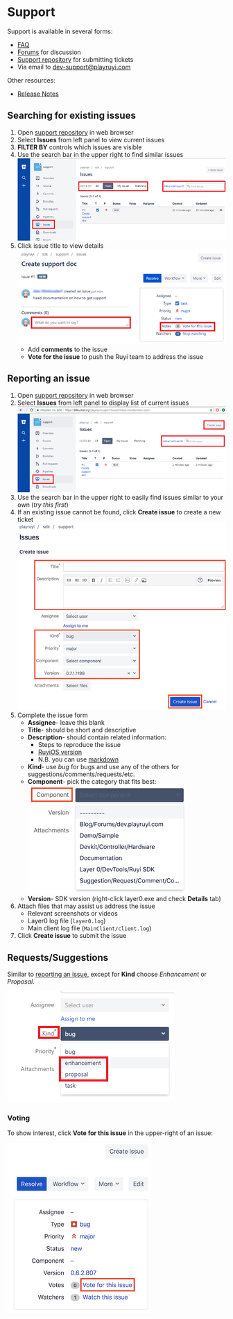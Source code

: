 # Support

Support is available in several forms:

- [FAQ](../faq.md)
- [Forums](http://dev.playruyi.com/forum/) for discussion
- [Support repository](https://bitbucket.org/playruyi/support) for submitting tickets
- Via email to dev-support@playruyi.com

Other resources:

- [Release Notes](release_notes.md)

## Searching for existing issues

1. Open [support repository](https://bitbucket.org/playruyi/support) in web browser
1. Select __Issues__ from left panel to view current issues
1. __FILTER BY__ controls which issues are visible
1. Use the search bar in the upper right to find similar issues  
![](/docs/img/support_search.png)
1. Click issue title to view details  
![](/docs/img/support_issue.png)
    - Add __comments__ to the issue
    - __Vote for the issue__ to push the Ruyi team to address the issue

## Reporting an issue

1. Open [support repository](https://bitbucket.org/playruyi/support) in web browser
1. Select __Issues__ from left panel to display list of current issues  
![](/docs/img/support_issues.png)
1. Use the search bar in the upper right to easily find issues similar to your own (_try this first_)
1. If an existing issue cannot be found, click __Create issue__ to create a new ticket  
![](/docs/img/support_create_issue.png)
1. Complete the issue form
    - __Assignee__- leave this blank
    - __Title__- should be short and descriptive
    - __Description__- should contain related information:
        - Steps to reproduce the issue
        - [RuyiOS version](os.md#Version)
        - N.B. you can use [markdown](https://bitbucket.org/tutorials/markdowndemo/overview)
    - __Kind__- use _bug_ for bugs and use any of the others for suggestions/comments/requests/etc.
    - __Component__- pick the category that fits best:  
    ![](/docs/img/support_issue_component.png)
    - __Version__- SDK version (right-click layer0.exe and check __Details__ tab)
1. Attach files that may assist us address the issue
    - Relevant screenshots or videos
    - Layer0 log file (`layer0.log`)
    - Main client log file (`MainClient/client.log`)
1. Click __Create issue__ to submit the issue

## Requests/Suggestions

Similar to [reporting an issue](support.md#Reporting-an-issue), except for __Kind__ choose _Enhancement_ or _Proposal_.

![](/docs/img/support_suggestion.png)

### Voting

To show interest, click __Vote for this issue__ in the upper-right of an issue:  

![](/docs/img/support_vote.png)